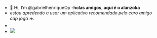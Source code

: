 - 👋 Hi, I’m @gabrielhenriqueOp
-**holas amigos, aqui é o alanzoka**
- _estou apredendo a usar um aplicativo recomendado pelo caro amigo cap joga ☕._
- 
- <img src= 
  "https://tenor.com/pt-BR/view/alanzoka1-gif-18664480">
